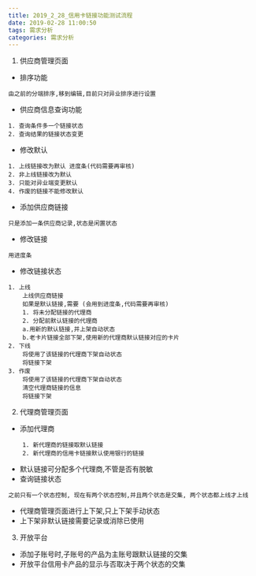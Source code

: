 ```yaml
---
title: 2019_2_28_信用卡链接功能测试流程
date: 2019-02-28 11:00:50
tags: 需求分析
categories: 需求分析
---
```

1. 供应商管理页面
- 排序功能
```
由之前的分端排序,移到编辑,目前只对异业排序进行设置
```
- 供应商信息查询功能

```
1. 查询条件多一个链接状态
2. 查询结果的链接状态变更
```
- 修改默认

```
1. 上线链接改为默认 进度条(代码需要再审核)
2. 非上线链接改为默认 
3. 只能对异业端变更默认
4. 作废的链接不能修改默认
```
- 添加供应商链接

```
只是添加一条供应商记录,状态是闲置状态
```
- 修改链接

```
用进度条
```

- 修改链接状态

```
1. 上线
    上线供应商链接
    如果是默认链接,需要 (会用到进度条,代码需要再审核)
    1. 将未分配链接的代理商
    2. 分配前默认链接的代理商
    a.用新的默认链接,并上架自动状态
    b.老卡片链接全部下架,使用新的代理商默认链接对应的卡片
2. 下线
    将使用了该链接的代理商下架自动状态
    将链接下架
3. 作废
    将使用了该链接的代理商下架自动状态
    清空代理商链接的信息
    将链接下架
```
2. 代理商管理页面
- 添加代理商

```
    1. 新代理商的链接取默认链接
    2. 新代理商的信用卡链接默认使用银行的链接
```
- 默认链接可分配多个代理商,不管是否有脱敏
- 查询链接状态

```
之前只有一个状态控制, 现在有两个状态控制,并且两个状态是交集, 两个状态都上线才上线
```
- 代理商管理页面进行上下架,只上下架手动状态
- 上下架非默认链接需要记录或消除已使用
3. 开放平台
- 添加子账号时,子账号的产品为主账号跟默认链接的交集
- 开放平台信用卡产品的显示与否取决于两个状态的交集
